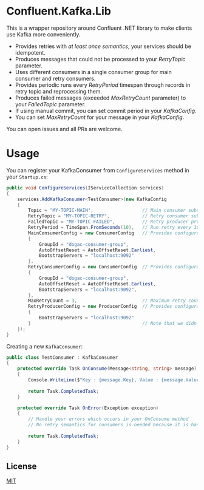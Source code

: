 # Confluent.Kafka.Lib

This is a wrapper repository around Confluent .NET library to make clients use Kafka more conveniently.

* Provides retries with *at least once semantics*, your services should be idempotent.
* Produces messages that could not be processed to your *RetryTopic* parameter.
* Uses different consumers in a single consumer group for main consumer and retry consumers.
* Provides periodic runs every *RetryPeriod* timespan through records in retry topic and reprocessing them.
* Produces failed messages (exceeded *MaxRetryCount* parameter) to your *FailedTopic* parameter.
* If using manual commit, you can set commit period in your *KafkaConfig*.
* You can set *MaxRetryCount* for your message in your *KafkaConfig*.

You can open issues and all PRs are welcome.

# Usage

You can register your KafkaConsumer from `ConfigureServices` method in your `Startup.cs`:

``` cs
public void ConfigureServices(IServiceCollection services)
{
    services.AddKafkaConsumer<TestConsumer>(new KafkaConfig
    {
        Topic = "MY-TOPIC-MAIN",                  // Main consumer subscribes to this topic
        RetryTopic = "MY-TOPIC-RETRY",            // Retry consumer subscribes to this topic
        FailedTopic = "MY-TOPIC-FAILED",          // Retry producer produces to this topic if message processing is eventually failed
        RetryPeriod = TimeSpan.FromSeconds(10),   // Run retry every 10 seconds
        MainConsumerConfig = new ConsumerConfig   // Provides configuration for your main consumer
        {
            GroupId = "dogac-consumer-group",
            AutoOffsetReset = AutoOffsetReset.Earliest,
            BootstrapServers = "localhost:9092"
        },
        RetryConsumerConfig = new ConsumerConfig  // Provides configuration for your retry consumer
        {
            GroupId = "dogac-consumer-group",
            AutoOffsetReset = AutoOffsetReset.Earliest,
            BootstrapServers = "localhost:9092",
        },
        MaxRetryCount = 3,                        // Maximum retry count for re-processing records.
        RetryProducerConfig = new ProducerConfig  // Provides configuration for your producer that produces to main and retry topics
        {
            BootstrapServers = "localhost:9092"
        }                                         // Note that we didn't set commit period because by default consumer config enables auto-commit
    });
}
```

Creating a new `KafkaConsumer`:

``` cs
public class TestConsumer : KafkaConsumer
{
    protected override Task OnConsume(Message<string, string> message)
    {
        Console.WriteLine($"Key : {message.Key}, Value : {message.Value}");
        
        return Task.CompletedTask;
    }

    protected override Task OnError(Exception exception)
    {
        // Handle your errors which occurs in your OnConsume method
        // No retry semantics for consumers is needed because it is handled in base KafkaConsumer
        
        return Task.CompletedTask;
    }
}
```

## License
[MIT](https://choosealicense.com/licenses/mit/)
